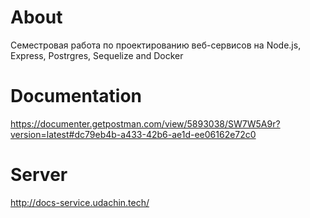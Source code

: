 # About
Семестровая работа по проектированию веб-сервисов на Node.js, Express, Postrgres, Sequelize and Docker

# Documentation
https://documenter.getpostman.com/view/5893038/SW7W5A9r?version=latest#dc79eb4b-a433-42b6-ae1d-ee06162e72c0

# Server
http://docs-service.udachin.tech/
